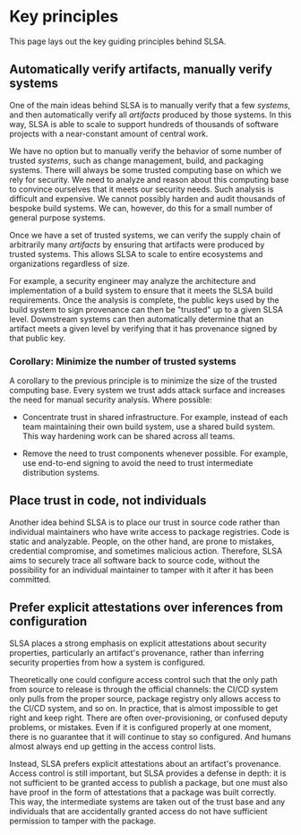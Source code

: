 # Key principles

<div class="subtitle">

This page lays out the key guiding principles behind SLSA.

</div>

## Automatically verify artifacts, manually verify systems

One of the main ideas behind SLSA is to manually verify that a few *systems*,
and then automatically verify all *artifacts* produced by those systems. In this
way, SLSA is able to scale to support hundreds of thousands of software projects
with a near-constant amount of central work.

We have no option but to manually verify the behavior of some number of trusted
*systems*, such as change management, build, and packaging systems. There will
always be some trusted computing base on which we rely for security. We need to
analyze and reason about this computing base to convince ourselves that it meets
our security needs. Such analysis is difficult and expensive. We cannot possibly
harden and audit thousands of bespoke build systems. We can, however, do this
for a small number of general purpose systems.

Once we have a set of trusted systems, we can verify the supply chain of
arbitrarily many *artifacts* by ensuring that artifacts were produced by trusted
systems. This allows SLSA to scale to entire ecosystems and organizations
regardless of size.

For example, a security engineer may analyze the architecture and implementation
of a build system to ensure that it meets the SLSA build requirements. Once the
analysis is complete, the public keys used by the build system to sign
provenance can then be "trusted" up to a given SLSA level. Downstream systems
can then automatically determine that an artifact meets a given level by
verifying that it has provenance signed by that public key.

### Corollary: Minimize the number of trusted systems

A corollary to the previous principle is to minimize the size of the trusted
computing base. Every system we trust adds attack surface and increases the need
for manual security analysis. Where possible:

-   Concentrate trust in shared infrastructure. For example, instead of each
    team maintaining their own build system, use a shared build system. This way
    hardening work can be shared across all teams.

-   Remove the need to trust components whenever possible. For example, use
    end-to-end signing to avoid the need to trust intermediate distribution
    systems.

## Place trust in code, not individuals

Another idea behind SLSA is to place our trust in source code rather than
individual maintainers who have write access to package registries. Code is
static and analyzable. People, on the other hand, are prone to mistakes,
credential compromise, and sometimes malicious action. Therefore, SLSA aims to
securely trace all software back to source code, without the possibility for an
individual maintainer to tamper with it after it has been committed.

## Prefer explicit attestations over inferences from configuration

SLSA places a strong emphasis on explicit attestations about security
properties, particularly an artifact's provenance, rather than inferring
security properties from how a system is configured.

Theoretically one could configure access control such that the only path from
source to release is through the official channels: the CI/CD system only pulls
from the proper source, package registry only allows access to the CI/CD system,
and so on. In practice, that is almost impossible to get right and keep right.
There are often over-provisioning, or confused deputy problems, or mistakes.
Even if it is configured properly at one moment, there is no guarantee that it
will continue to stay so configured. And humans almost always end up getting in
the access control lists.

Instead, SLSA prefers explicit attestations about an artifact's provenance.
Access control is still important, but SLSA provides a defense in depth: it is
not sufficient to be granted access to publish a package, but one must also have
proof in the form of attestations that a package was built correctly. This way,
the intermediate systems are taken out of the trust base and any individuals
that are accidentally granted access do not have sufficient permission to tamper
with the package.
